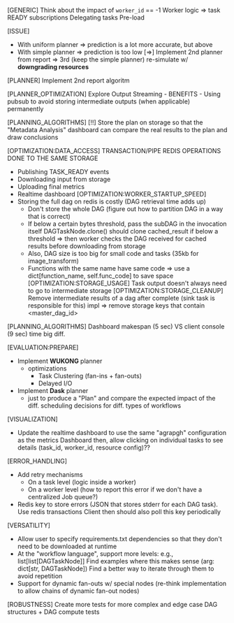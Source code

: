 [GENERIC] Think about the impact of `worker_id` == -1
    Worker logic => task READY subscriptions
    Delegating tasks
    Pre-load

[ISSUE]
- With uniform planner => prediction is a lot more accurate, but above
- With simple planner => prediction is too low
    [=>] Implement 2nd planner from report => 3rd (keep the simple planner)
        re-simulate w/ **downgrading resources**

[PLANNER] Implement 2nd report algoritm

[PLANNER_OPTIMIZATION] Explore Output Streaming
    - BENEFITS
        - Using pubsub to avoid storing intermediate outputs (when applicable) permanently

[PLANNING_ALGORITHMS] [!!] Store the plan on storage so that the "Metadata Analysis" dashboard can compare the real results to the plan and draw conclusions

[OPTIMIZATION:DATA_ACCESS]
TRANSACTION/PIPE REDIS OPERATIONS DONE TO THE SAME STORAGE
- Publishing TASK_READY events
- Downloading input from storage
- Uploading final metrics
- Realtime dashboard
[OPTIMIZATION:WORKER_STARTUP_SPEED]
- Storing the full dag on redis is costly (DAG retrieval time adds up)
    - Don't store the whole DAG (figure out how to partition DAG in a way that is correct)
    - If below a certain bytes threshold, pass the subDAG in the invocation itself
        DAGTaskNode.clone() should clone cached_result if below a threshold => then worker checks the DAG received for cached results before downloading from storage
    - Also, DAG size is too big for small code and tasks (35kb for image_transform)
    - Functions with the same name have same code => use a dict[function_name, self.func_code] to save space
[OPTIMIZATION:STORAGE_USAGE] Task output doesn't always need to go to intermediate storage
[OPTIMIZATION:STORAGE_CLEANUP] Remove intermediate results of a dag after complete (sink task is responsible for this)
    impl => remove storage keys that contain <master_dag_id>

[PLANNING_ALGORITHMS] Dashboard makespan (5 sec) VS client console (9 sec) time big diff.

[EVALUATION:PREPARE]
- Implement **WUKONG** planner
    + optimizations
        - Task Clustering (fan-ins + fan-outs)
        - Delayed I/O
- Implement **Dask** planner
    - just to produce a "Plan" and compare the expected impact of the diff. scheduling decisions for diff. types of workflows

[VISUALIZATION]
- Update the realtime dashboard to use the same "agrapgh" configuration as the metrics Dashboard
    then, allow clicking on individual tasks to see details (task_id, worker_id, resource config)??

[ERROR_HANDLING]
- Add retry mechanisms
    - On a task level (logic inside a worker)
    - On a worker level (how to report this error if we don't have a centralized Job queue?)
- Redis key to store errors (JSON that stores stderr for each DAG task). Use redis transactions
    Client then should also poll this key periodically

[VERSATILITY]
- Allow user to specify requirements.txt dependencies so that they don't need to be downloaded at runtime
- At the "workflow language", support more levels: e.g., list[list[DAGTaskNode]]
    Find examples where this makes sense (arg: dict[str, DAGTaskNode])
    Find a better way to iterate through them to avoid repetition
- Support for dynamic fan-outs w/ special nodes (re-think implementation to allow chains of dynamic fan-out nodes)

[ROBUSTNESS] Create more tests for more complex and edge case DAG structures + DAG compute tests
